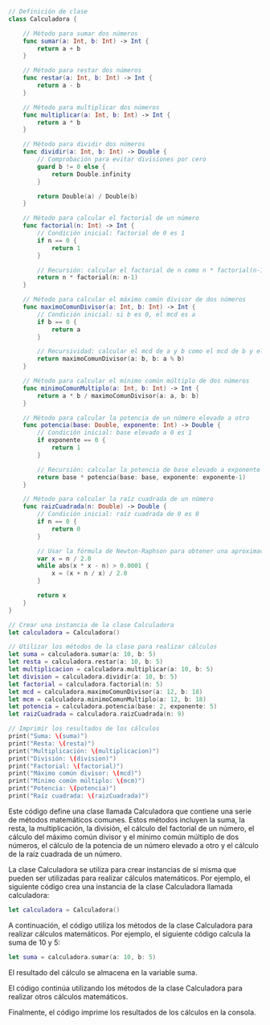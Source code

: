 ```swift
// Definición de clase
class Calculadora {

    // Método para sumar dos números
    func sumar(a: Int, b: Int) -> Int {
        return a + b
    }

    // Método para restar dos números
    func restar(a: Int, b: Int) -> Int {
        return a - b
    }

    // Método para multiplicar dos números
    func multiplicar(a: Int, b: Int) -> Int {
        return a * b
    }

    // Método para dividir dos números
    func dividir(a: Int, b: Int) -> Double {
        // Comprobación para evitar divisiones por cero
        guard b != 0 else {
            return Double.infinity
        }

        return Double(a) / Double(b)
    }

    // Método para calcular el factorial de un número
    func factorial(n: Int) -> Int {
        // Condición inicial: factorial de 0 es 1
        if n == 0 {
            return 1
        }

        // Recursión: calcular el factorial de n como n * factorial(n-1)
        return n * factorial(n: n-1)
    }

    // Método para calcular el máximo común divisor de dos números
    func maximoComunDivisor(a: Int, b: Int) -> Int {
        // Condición inicial: si b es 0, el mcd es a
        if b == 0 {
            return a
        }

        // Recursividad: calcular el mcd de a y b como el mcd de b y el resto de a dividido por b
        return maximoComunDivisor(a: b, b: a % b)
    }

    // Método para calcular el mínimo común múltiplo de dos números
    func minimoComunMultiplo(a: Int, b: Int) -> Int {
        return a * b / maximoComunDivisor(a: a, b: b)
    }

    // Método para calcular la potencia de un número elevado a otro
    func potencia(base: Double, exponente: Int) -> Double {
        // Condición inicial: base elevado a 0 es 1
        if exponente == 0 {
            return 1
        }

        // Recursión: calcular la potencia de base elevado a exponente como base * potencia(base, exponente-1)
        return base * potencia(base: base, exponente: exponente-1)
    }

    // Método para calcular la raíz cuadrada de un número
    func raizCuadrada(n: Double) -> Double {
        // Condición inicial: raíz cuadrada de 0 es 0
        if n == 0 {
            return 0
        }

        // Usar la fórmula de Newton-Raphson para obtener una aproximación de la raíz cuadrada
        var x = n / 2.0
        while abs(x * x - n) > 0.0001 {
            x = (x + n / x) / 2.0
        }

        return x
    }
}

// Crear una instancia de la clase Calculadora
let calculadora = Calculadora()

// Utilizar los métodos de la clase para realizar cálculos
let suma = calculadora.sumar(a: 10, b: 5)
let resta = calculadora.restar(a: 10, b: 5)
let multiplicacion = calculadora.multiplicar(a: 10, b: 5)
let division = calculadora.dividir(a: 10, b: 5)
let factorial = calculadora.factorial(n: 5)
let mcd = calculadora.maximoComunDivisor(a: 12, b: 18)
let mcm = calculadora.minimoComunMultiplo(a: 12, b: 18)
let potencia = calculadora.potencia(base: 2, exponente: 5)
let raizCuadrada = calculadora.raizCuadrada(n: 9)

// Imprimir los resultados de los cálculos
print("Suma: \(suma)")
print("Resta: \(resta)")
print("Multiplicación: \(multiplicacion)")
print("División: \(division)")
print("Factorial: \(factorial)")
print("Máximo común divisor: \(mcd)")
print("Mínimo común múltiplo: \(mcm)")
print("Potencia: \(potencia)")
print("Raíz cuadrada: \(raizCuadrada)")
```

Este código define una clase llamada Calculadora que contiene una serie de métodos matemáticos comunes. Estos métodos incluyen la suma, la resta, la multiplicación, la división, el cálculo del factorial de un número, el cálculo del máximo común divisor y el mínimo común múltiplo de dos números, el cálculo de la potencia de un número elevado a otro y el cálculo de la raíz cuadrada de un número.

La clase Calculadora se utiliza para crear instancias de sí misma que pueden ser utilizadas para realizar cálculos matemáticos. Por ejemplo, el siguiente código crea una instancia de la clase Calculadora llamada calculadora:

```swift
let calculadora = Calculadora()
```

A continuación, el código utiliza los métodos de la clase Calculadora para realizar cálculos matemáticos. Por ejemplo, el siguiente código calcula la suma de 10 y 5:

```swift
let suma = calculadora.sumar(a: 10, b: 5)
```

El resultado del cálculo se almacena en la variable suma.

El código continúa utilizando los métodos de la clase Calculadora para realizar otros cálculos matemáticos.

Finalmente, el código imprime los resultados de los cálculos en la consola.